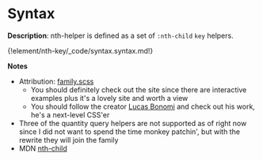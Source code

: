 # Syntax

__Description__: nth-helper is defined as a set of `:nth-child` `key` helpers.

{!element/nth-key/_code/syntax.syntax.md!}

__Notes__

+ Attribution: [family.scss](http://lukyvj.github.io/family.scss/)
    * You should definitely check out the site since there are interactive examples plus it's a lovely site and worth a view
    * You should follow the creator [Lucas Bonomi](http://lucasbonomi.com/) and check out his work, he's a next-level CSS'er
+ Three of the quantity query helpers are not supported as of right now since I did not want to spend the time monkey patchin', but with the rewrite they will join the family
+ <span class="mdn-tag">MDN</span> [nth-child](https://developer.mozilla.org/en-US/docs/Web/CSS/:nth-child)

<div class="cf"></div>
<div class="end"></div>

